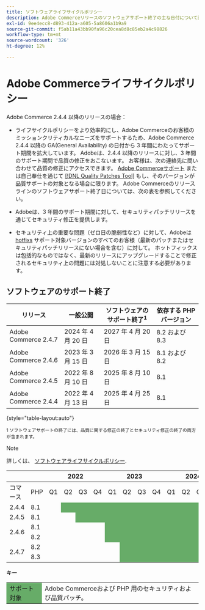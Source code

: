```yaml
---
title: ソフトウェアライフサイクルポリシー
description: Adobe Commerceリリースのソフトウェアサポート終了の主な日付について説明します。
exl-id: 9ee4ecc8-d893-412a-a605-5a8606a1b9a9
source-git-commit: f5ab11a43bb90fa96c20cea8d8c85eb2a4c98826
workflow-type: tm+mt
source-wordcount: '326'
ht-degree: 12%

---
```


# Adobe Commerceライフサイクルポリシー

Adobe Commerce 2.4.4 以降のリリースの場合：

- ライフサイクルポリシーをより効率的にし、Adobe Commerceのお客様のミッションクリティカルなニーズをサポートするため、Adobe Commerce 2.4.4 以降の GA(General Availability) の日付から 3 年間にわたってサポート期間を拡大しています。 Adobeは、2.4.4 以降のリリースに対し、3 年間のサポート期間で品質の修正をおこないます。 お客様は、次の連絡先に問い合わせて品質の修正にアクセスできます。 [Adobe Commerceサポート](https://experienceleague.adobe.com/docs/commerce-knowledge-base/kb/help-center-guide/magento-help-center-user-guide.html) または自己奉仕を通じて [[!DNL Quality Patches Tool]](https://experienceleague.adobe.com/tools/commerce-quality-patches/index.html) もし、そのバージョンが品質サポートの対象となる場合に限ります。 Adobe Commerceのリリースラインのソフトウェアサポート終了日については、次の表を参照してください。

- Adobeは、3 年間のサポート期間に対して、セキュリティパッチリリースを通じてセキュリティ修正を提供します。

- セキュリティ上の重要な問題（ゼロ日の脆弱性など）に対して、Adobeは [hotfixs](https://support.magento.com/hc/en-us/sections/360003869892-Known-issues-patches-attached-) サポート対象バージョンのすべてのお客様（最新のパッチまたはセキュリティパッチリリースにない場合を含む）に対して。 ホットフィックスは包括的なものではなく、最新のリリースにアップグレードすることで修正されるセキュリティ上の問題には対処しないことに注意する必要があります。

## ソフトウェアのサポート終了

| リリース | 一般公開 | ソフトウェアのサポート終了<sup>1</sup> | 依存する PHP バージョン |
|----------------------|----------------------|-------------------------------------|-----------------------|
| Adobe Commerce 2.4.7 | 2024 年 4 月 20 日 | 2027 年 4 月 20 日 | 8.2 および 8.3 |
| Adobe Commerce 2.4.6 | 2023 年 3 月 15 日 | 2026 年 3 月 15 日 | 8.1 および 8.2 |
| Adobe Commerce 2.4.5 | 2022 年 8 月 10 日 | 2025 年 8 月 10 日 | 8.1 |
| Adobe Commerce 2.4.4 | 2022 年 4 月 13 日 | 2025 年 4 月 25 日 | 8.1 |

{style="table-layout:auto"}

<sup>1 ソフトウェアサポートの終了には、品質に関する修正の終了とセキュリティ修正の終了の両方が含まれます。</sup><br>

>[!NOTE]
>
>詳しくは、 [ソフトウェアライフサイクルポリシー](https://www.adobe.com/content/dam/cc/en/legal/terms/enterprise/pdfs/Adobe-Commerce-Software-Lifecycle-Policy.pdf).

<table style="table-layout:auto">
<thead>
  <tr>
    <th colspan="2"></th>
    <th colspan="4">2022</th>
    <th colspan="4">2023</th>
    <th colspan="4">2024</th>
    <th colspan="4">2025</th>
    <th colspan="4">2026</th>
    <th colspan="4">2027</th>
  </tr>
</thead>
<tbody>
  <tr>
    <td>コマース</td>
    <td>PHP</td>
    <td>Q1</td>
    <td>Q2</td>
    <td>Q3</td>
    <td>Q4</td>
    <td>Q1</td>
    <td>Q2</td>
    <td>Q3</td>
    <td>Q4</td>
    <td>Q1</td>
    <td>Q2</td>
    <td>Q3</td>
    <td>Q4</td>
    <td>Q1</td>
    <td>Q2</td>
    <td>Q3</td>
    <td>Q4</td>
    <td>Q1</td>
    <td>Q2</td>
    <td>Q3</td>
    <td>Q4</td>
    <td>Q1</td>
    <td>Q2</td>
    <td>Q3</td>
    <td>Q4</td>
  </tr>
  <tr>
    <td>2.4.4</td>
    <td>8.1</td>
    <td></td>
    <td colspan="13" style="background-color:#67ac68;"></td>
    <td colspan="10"></td>
  </tr>
  <tr>
    <td>2.4.5</td>
    <td>8.1</td>
    <td colspan="2"></td>
    <td colspan="13" style="background-color:#67ac68;"></td>
    <td colspan="9"></td>
  </tr>
  <tr>
    <td rowspan="2">2.4.6</td>
    <td>8.1</td>
    <td colspan="4"></td>
    <td colspan="13" style="background-color:#67ac68;"></td>
    <td colspan="8"></td>
  </tr>
  <tr>
    <td>8.2</td>
    <td colspan="4"></td>
    <td colspan="13" style="background-color:#67ac68;"></td>
    <td colspan="8"></td>
  </tr>
  <tr>
    <td rowspan="2">2.4.7</td>
    <td>8.2</td>
    <td colspan="5"></td>
    <td colspan="17" style="background-color:#67ac68;"></td>
    <td colspan="2"></td>
  </tr>
  <tr>
    <td>8.3</td>
    <td colspan="5"></td>
    <td colspan="17" style="background-color:#67ac68;"></td>
    <td colspan="2"></td>
  </tr>
</tbody>
</table>

**キー**

<table style="table-layout:auto">
 <tbody>
  <tr>
   <td style="background-color:#67ac68;">サポート対象</td>
   <td>Adobe Commerceおよび PHP 用のセキュリティおよび品質パッチ。</td>
  </tr>
  <!-- <tr>
   <td style="background-color:#cd3c3c;">End of software support</td>
   <td>Version that has reached end of software support.</td>
  </tr>
 </tbody> -->
</table>
